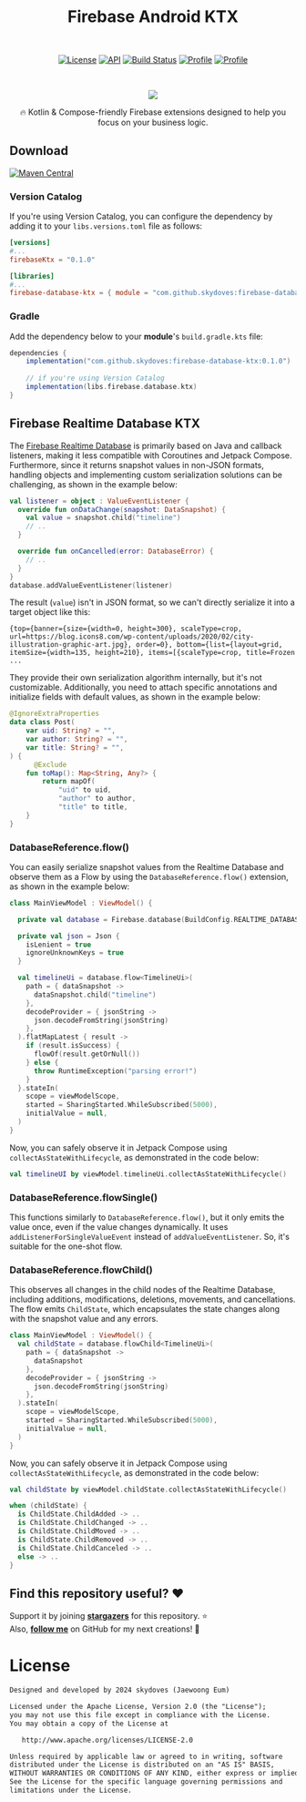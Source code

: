 <h1 align="center">Firebase Android KTX</h1></br>

<p align="center">
  <a href="https://opensource.org/licenses/Apache-2.0"><img alt="License" src="https://img.shields.io/badge/License-Apache%202.0-blue.svg"/></a>
  <a href="https://android-arsenal.com/api?level=21"><img alt="API" src="https://img.shields.io/badge/API-21%2B-brightgreen.svg?style=flat"/></a>
  <a href="https://github.com/skydoves/firebase-android-ktx/actions/workflows/android.yml"><img alt="Build Status" 
  src="https://github.com/skydoves/firebase-android-ktx/actions/workflows/android.yml/badge.svg"/></a>
  <a href="https://github.com/skydoves"><img alt="Profile" src="https://skydoves.github.io/badges/skydoves.svg"/></a>
  <a href="https://github.com/doveletter"><img alt="Profile" src="https://skydoves.github.io/badges/dove-letter.svg"/></a>
</p><br>

<p align="center">
 <img src="https://github.com/user-attachments/assets/87ed8c86-31e2-429e-a09e-34a559416880"/>
</p>

<p align="center">🔥 Kotlin & Compose-friendly Firebase extensions designed to help you focus on your business logic. </p>

## Download
[![Maven Central](https://img.shields.io/maven-central/v/com.github.skydoves/firebase-database-ktx.svg?label=Maven%20Central)](https://search.maven.org/search?q=g:%22com.github.skydoves%22%20AND%20a:%22firebase-database-ktx%22)

### Version Catalog

If you're using Version Catalog, you can configure the dependency by adding it to your `libs.versions.toml` file as follows:

```toml
[versions]
#...
firebaseKtx = "0.1.0"

[libraries]
#...
firebase-database-ktx = { module = "com.github.skydoves:firebase-database-ktx", version.ref = "firebaseKtx" }
```

### Gradle
Add the dependency below to your **module**'s `build.gradle.kts` file:

```gradle
dependencies {
    implementation("com.github.skydoves:firebase-database-ktx:0.1.0")
    
    // if you're using Version Catalog
    implementation(libs.firebase.database.ktx)
}
```

## Firebase Realtime Database KTX

The [Firebase Realtime Database](https://firebase.google.com/docs/database) is primarily based on Java and callback listeners, making it less compatible with Coroutines and Jetpack Compose. Furthermore, since it returns snapshot values in non-JSON formats, handling objects and implementing custom serialization solutions can be challenging, as shown in the example below:

```kotlin
val listener = object : ValueEventListener {
  override fun onDataChange(snapshot: DataSnapshot) {
    val value = snapshot.child("timeline")
    // ..
  }

  override fun onCancelled(error: DatabaseError) {
    // ..
  }
}
database.addValueEventListener(listener)
```

The result (`value`) isn't in JSON format, so we can't directly serialize it into a target object like this:

```
{top={banner={size={width=0, height=300}, scaleType=crop, url=https://blog.icons8.com/wp-content/uploads/2020/02/city-illustration-graphic-art.jpg}, order=0}, bottom={list={layout=grid, itemSize={width=135, height=210}, items=[{scaleType=crop, title=Frozen ...
```

They provide their own serialization algorithm internally, but it's not customizable. Additionally, you need to attach specific annotations and initialize fields with default values, as shown in the example below:

```kotlin
@IgnoreExtraProperties
data class Post(
    var uid: String? = "",
    var author: String? = "",
    var title: String? = "",
) {
      @Exclude
    fun toMap(): Map<String, Any?> {
        return mapOf(
            "uid" to uid,
            "author" to author,
            "title" to title,
    }
}
```

### DatabaseReference.flow()

You can easily serialize snapshot values from the Realtime Database and observe them as a Flow by using the `DatabaseReference.flow()` extension, as shown in the example below:

```kotlin
class MainViewModel : ViewModel() {

  private val database = Firebase.database(BuildConfig.REALTIME_DATABASE_URL).reference

  private val json = Json {
    isLenient = true
    ignoreUnknownKeys = true
  }

  val timelineUi = database.flow<TimelineUi>(
    path = { dataSnapshot ->
      dataSnapshot.child("timeline")
    },
    decodeProvider = { jsonString ->
      json.decodeFromString(jsonString)
    },
  ).flatMapLatest { result ->
    if (result.isSuccess) {
      flowOf(result.getOrNull())
    } else {
      throw RuntimeException("parsing error!")
    }
  }.stateIn(
    scope = viewModelScope,
    started = SharingStarted.WhileSubscribed(5000),
    initialValue = null,
  )
}
```

Now, you can safely observe it in Jetpack Compose using `collectAsStateWithLifecycle`, as demonstrated in the code below:

```kotlin
val timelineUI by viewModel.timelineUi.collectAsStateWithLifecycle()
```

### DatabaseReference.flowSingle()

This functions similarly to `DatabaseReference.flow()`, but it only emits the value once, even if the value changes dynamically. It uses `addListenerForSingleValueEvent` instead of `addValueEventListener`. So, it's suitable for the one-shot flow.

### DatabaseReference.flowChild()

This observes all changes in the child nodes of the Realtime Database, including additions, modifications, deletions, movements, and cancellations. The flow emits `ChildState`, which encapsulates the state changes along with the snapshot value and any errors.

```kotlin
class MainViewModel : ViewModel() {
  val childState = database.flowChild<TimelineUi>(
    path = { dataSnapshot ->
      dataSnapshot
    },
    decodeProvider = { jsonString ->
      json.decodeFromString(jsonString)
    },
  ).stateIn(
    scope = viewModelScope,
    started = SharingStarted.WhileSubscribed(5000),
    initialValue = null,
  )
}
```

Now, you can safely observe it in Jetpack Compose using `collectAsStateWithLifecycle`, as demonstrated in the code below:

```kotlin
val childState by viewModel.childState.collectAsStateWithLifecycle()

when (childState) {
  is ChildState.ChildAdded -> ..
  is ChildState.ChildChanged -> ..
  is ChildState.ChildMoved -> ..
  is ChildState.ChildRemoved -> ..
  is ChildState.ChildCanceled -> ..
  else -> ..
}
```

## Find this repository useful? :heart:
Support it by joining __[stargazers](https://github.com/skydoves/firebase-android-ktx/stargazers)__ for this repository. :star: <br>
Also, __[follow me](https://github.com/skydoves)__ on GitHub for my next creations! 🤩

# License
```xml
Designed and developed by 2024 skydoves (Jaewoong Eum)

Licensed under the Apache License, Version 2.0 (the "License");
you may not use this file except in compliance with the License.
You may obtain a copy of the License at

   http://www.apache.org/licenses/LICENSE-2.0

Unless required by applicable law or agreed to in writing, software
distributed under the License is distributed on an "AS IS" BASIS,
WITHOUT WARRANTIES OR CONDITIONS OF ANY KIND, either express or implied.
See the License for the specific language governing permissions and
limitations under the License.
```
